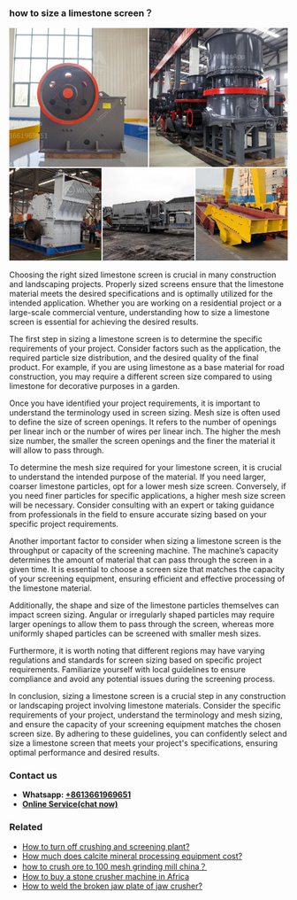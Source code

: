 <h3>how to size a limestone screen？</h3><img src='1701746163.jpg' alt=''><p>Choosing the right sized limestone screen is crucial in many construction and landscaping projects. Properly sized screens ensure that the limestone material meets the desired specifications and is optimally utilized for the intended application. Whether you are working on a residential project or a large-scale commercial venture, understanding how to size a limestone screen is essential for achieving the desired results.</p><p>The first step in sizing a limestone screen is to determine the specific requirements of your project. Consider factors such as the application, the required particle size distribution, and the desired quality of the final product. For example, if you are using limestone as a base material for road construction, you may require a different screen size compared to using limestone for decorative purposes in a garden.</p><p>Once you have identified your project requirements, it is important to understand the terminology used in screen sizing. Mesh size is often used to define the size of screen openings. It refers to the number of openings per linear inch or the number of wires per linear inch. The higher the mesh size number, the smaller the screen openings and the finer the material it will allow to pass through.</p><p>To determine the mesh size required for your limestone screen, it is crucial to understand the intended purpose of the material. If you need larger, coarser limestone particles, opt for a lower mesh size screen. Conversely, if you need finer particles for specific applications, a higher mesh size screen will be necessary. Consider consulting with an expert or taking guidance from professionals in the field to ensure accurate sizing based on your specific project requirements.</p><p>Another important factor to consider when sizing a limestone screen is the throughput or capacity of the screening machine. The machine’s capacity determines the amount of material that can pass through the screen in a given time. It is essential to choose a screen size that matches the capacity of your screening equipment, ensuring efficient and effective processing of the limestone material.</p><p>Additionally, the shape and size of the limestone particles themselves can impact screen sizing. Angular or irregularly shaped particles may require larger openings to allow them to pass through the screen, whereas more uniformly shaped particles can be screened with smaller mesh sizes.</p><p>Furthermore, it is worth noting that different regions may have varying regulations and standards for screen sizing based on specific project requirements. Familiarize yourself with local guidelines to ensure compliance and avoid any potential issues during the screening process.</p><p>In conclusion, sizing a limestone screen is a crucial step in any construction or landscaping project involving limestone materials. Consider the specific requirements of your project, understand the terminology and mesh sizing, and ensure the capacity of your screening equipment matches the chosen screen size. By adhering to these guidelines, you can confidently select and size a limestone screen that meets your project's specifications, ensuring optimal performance and desired results.</p><h3>Contact us</h3><ul><li><strong>Whatsapp:&nbsp;<a href="https://wa.me/8613661969651">+8613661969651</a></strong></li><li><a href="https://swt.shibang-china.com/?git&amp;zhl&amp;how to size a limestone screen？"><strong>Online Service(chat now)</strong></a></li></ul><h3>Related</h3><ul><li><a href='How to turn off crushing and screening plant.md'>How to turn off crushing and screening plant?</a></li><li><a href='How much does calcite mineral processing equipment cost.md'>How much does calcite mineral processing equipment cost?</a></li><li><a href='how to crush ore to 100 mesh grinding mill china？.md'>how to crush ore to 100 mesh grinding mill china？</a></li><li><a href='How to buy a stone crusher machine in Africa.md'>How to buy a stone crusher machine in Africa</a></li><li><a href='How to weld the broken jaw plate of jaw crusher.md'>How to weld the broken jaw plate of jaw crusher?</a></li></ul>